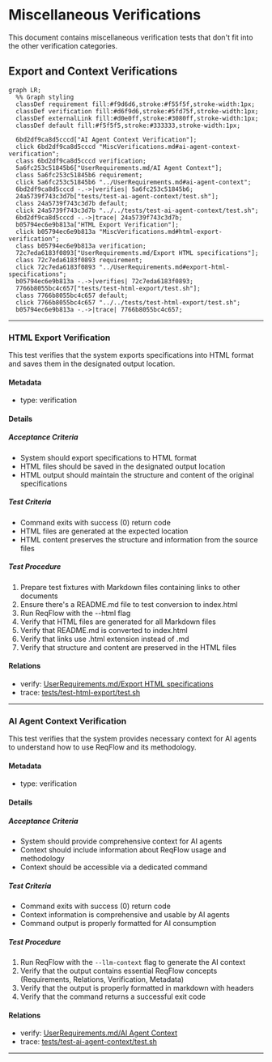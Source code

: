 # Miscellaneous Verifications

This document contains miscellaneous verification tests that don't fit into the other verification categories.

## Export and Context Verifications
```mermaid
graph LR;
  %% Graph styling
  classDef requirement fill:#f9d6d6,stroke:#f55f5f,stroke-width:1px;
  classDef verification fill:#d6f9d6,stroke:#5fd75f,stroke-width:1px;
  classDef externalLink fill:#d0e0ff,stroke:#3080ff,stroke-width:1px;
  classDef default fill:#f5f5f5,stroke:#333333,stroke-width:1px;

  6bd2df9ca8d5cccd["AI Agent Context Verification"];
  click 6bd2df9ca8d5cccd "MiscVerifications.md#ai-agent-context-verification";
  class 6bd2df9ca8d5cccd verification;
  5a6fc253c51845b6["UserRequirements.md/AI Agent Context"];
  class 5a6fc253c51845b6 requirement;
  click 5a6fc253c51845b6 "../UserRequirements.md#ai-agent-context";
  6bd2df9ca8d5cccd -.->|verifies| 5a6fc253c51845b6;
  24a5739f743c3d7b["tests/test-ai-agent-context/test.sh"];
  class 24a5739f743c3d7b default;
  click 24a5739f743c3d7b "../../tests/test-ai-agent-context/test.sh";
  6bd2df9ca8d5cccd -.->|trace| 24a5739f743c3d7b;
  b05794ec6e9b813a["HTML Export Verification"];
  click b05794ec6e9b813a "MiscVerifications.md#html-export-verification";
  class b05794ec6e9b813a verification;
  72c7eda6183f0893["UserRequirements.md/Export HTML specifications"];
  class 72c7eda6183f0893 requirement;
  click 72c7eda6183f0893 "../UserRequirements.md#export-html-specifications";
  b05794ec6e9b813a -.->|verifies| 72c7eda6183f0893;
  7766b8055bc4c657["tests/test-html-export/test.sh"];
  class 7766b8055bc4c657 default;
  click 7766b8055bc4c657 "../../tests/test-html-export/test.sh";
  b05794ec6e9b813a -.->|trace| 7766b8055bc4c657;
```

---

### HTML Export Verification

This test verifies that the system exports specifications into HTML format and saves them in the designated output location.

#### Metadata
  * type: verification

#### Details

##### Acceptance Criteria
- System should export specifications to HTML format
- HTML files should be saved in the designated output location
- HTML output should maintain the structure and content of the original specifications

##### Test Criteria
- Command exits with success (0) return code
- HTML files are generated at the expected location
- HTML content preserves the structure and information from the source files

##### Test Procedure
1. Prepare test fixtures with Markdown files containing links to other documents
2. Ensure there's a README.md file to test conversion to index.html
3. Run ReqFlow with the --html flag
4. Verify that HTML files are generated for all Markdown files
5. Verify that README.md is converted to index.html
6. Verify that links use .html extension instead of .md
7. Verify that structure and content are preserved in the HTML files

#### Relations
  * verify: [UserRequirements.md/Export HTML specifications](../UserRequirements.md#export-html-specifications)
  * trace: [tests/test-html-export/test.sh](../../tests/test-html-export/test.sh)

---

### AI Agent Context Verification

This test verifies that the system provides necessary context for AI agents to understand how to use ReqFlow and its methodology.

#### Metadata
  * type: verification

#### Details

##### Acceptance Criteria
- System should provide comprehensive context for AI agents
- Context should include information about ReqFlow usage and methodology
- Context should be accessible via a dedicated command

##### Test Criteria
- Command exits with success (0) return code
- Context information is comprehensive and usable by AI agents
- Command output is properly formatted for AI consumption

##### Test Procedure
1. Run ReqFlow with the `--llm-context` flag to generate the AI context
2. Verify that the output contains essential ReqFlow concepts (Requirements, Relations, Verification, Metadata)
3. Verify that the output is properly formatted in markdown with headers
4. Verify that the command returns a successful exit code

#### Relations
  * verify: [UserRequirements.md/AI Agent Context](../UserRequirements.md#ai-agent-context)
  * trace: [tests/test-ai-agent-context/test.sh](../../tests/test-ai-agent-context/test.sh)

---